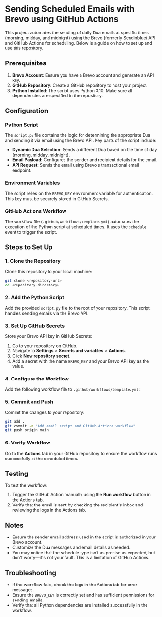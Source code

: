 # Sending Scheduled Emails with Brevo using GitHub Actions

This project automates the sending of daily Dua emails at specific times (morning, midday, and midnight) using the Brevo (formerly Sendinblue) API and GitHub Actions for scheduling. Below is a guide on how to set up and use this repository.

## Prerequisites

1. **Brevo Account**: Ensure you have a Brevo account and generate an API key.
2. **GitHub Repository**: Create a GitHub repository to host your project.
3. **Python Installed**: The script uses Python 3.10. Make sure all dependencies are specified in the repository.

## Configuration

### Python Script
The `script.py` file contains the logic for determining the appropriate Dua and sending it via email using the Brevo API. Key parts of the script include:

- **Dynamic Dua Selection**: Sends a different Dua based on the time of day (morning, midday, midnight).
- **Email Payload**: Configures the sender and recipient details for the email.
- **API Request**: Sends the email using Brevo's transactional email endpoint.

### Environment Variables
The script relies on the `BREVO_KEY` environment variable for authentication. This key must be securely stored in GitHub Secrets.

### GitHub Actions Workflow
The workflow file (`.github/workflows/template.yml`) automates the execution of the Python script at scheduled times. It uses the `schedule` event to trigger the script.

## Steps to Set Up

### 1. Clone the Repository
Clone this repository to your local machine:
```bash
git clone <repository-url>
cd <repository-directory>
```

### 2. Add the Python Script
Add the provided `script.py` file to the root of your repository. This script handles sending emails via the Brevo API.

### 3. Set Up GitHub Secrets
Store your Brevo API key in GitHub Secrets:
1. Go to your repository on GitHub.
2. Navigate to **Settings** > **Secrets and variables** > **Actions**.
3. Click **New repository secret**.
4. Add a secret with the name `BREVO_KEY` and your Brevo API key as the value.

### 4. Configure the Workflow
Add the following workflow file to `.github/workflows/template.yml`:

### 5. Commit and Push
Commit the changes to your repository:
```bash
git add .
git commit -m "Add email script and GitHub Actions workflow"
git push origin main
```

### 6. Verify Workflow
Go to the **Actions** tab in your GitHub repository to ensure the workflow runs successfully at the scheduled times.

## Testing
To test the workflow:
1. Trigger the GitHub Action manually using the **Run workflow** button in the Actions tab.
2. Verify that the email is sent by checking the recipient's inbox and reviewing the logs in the Actions tab.

## Notes
- Ensure the sender email address used in the script is authorized in your Brevo account.
- Customize the Dua messages and email details as needed.
- You may notice that the schedule type isn't as precise as expected, but don't worry—it's not your fault. This is a limitation of GitHub Actions.

## Troubleshooting
- If the workflow fails, check the logs in the Actions tab for error messages.
- Ensure the `BREVO_KEY` is correctly set and has sufficient permissions for sending emails.
- Verify that all Python dependencies are installed successfully in the workflow.
